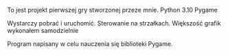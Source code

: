 To jest projekt pierwszej gry stworzonej przeze mnie.
Python 3.10
Pygame

Wystarczy pobrać i uruchomić. Sterowanie na strzałkach. Większość grafik wykonałem samodzielnie

Program napisany w celu nauczenia się biblioteki Pygame.
